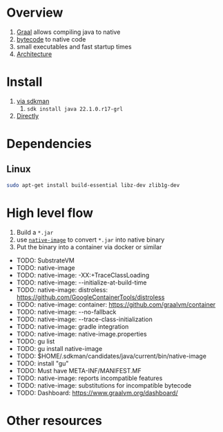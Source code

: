 # Overview
1. [Graal](https://www.graalvm.org/) allows compiling java to native
1. [bytecode](TODO) to native code
1. small executables and fast startup times
1. [Architecture](https://www.graalvm.org/22.1/docs/introduction/)


# Install
1. [via sdkman](https://sdkman.io/jdks)
    1. `sdk install java 22.1.0.r17-grl`
1. [Directly](https://www.graalvm.org/22.1/docs/getting-started/#install-graalvm)


# Dependencies
## Linux
```bash
sudo apt-get install build-essential libz-dev zlib1g-dev
```


# High level flow
1. Build a `*.jar`
1. use [`native-image`](https://www.graalvm.org/22.1/reference-manual/native-image/) to convert `*.jar` into native binary
1. Put the binary into a container via docker or similar

- TODO: SubstrateVM
- TODO: native-image
- TODO: native-image: -XX:+TraceClassLoading
- TODO: native-image: --initialize-at-build-time
- TODO: native-image: distroless: https://github.com/GoogleContainerTools/distroless
- TODO: native-image: container: https://github.com/graalvm/container
- TODO: native-image: --no-fallback
- TODO: native-image: --trace-class-initialization
- TODO: native-image: gradle integration
- TODO: native-image: native-image.properties
- TODO: gu list
- TODO: gu install native-image
- TODO: $HOME/.sdkman/candidates/java/current/bin/native-image
- TODO: install "gu"
- TODO: Must have META-INF/MANIFEST.MF
- TODO: native-image: reports incompatible features
- TODO: native-image: substitutions for incompatible bytecode
- TODO: Dashboard: https://www.graalvm.org/dashboard/

# Other resources

